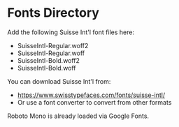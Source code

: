 # Fonts Directory

Add the following Suisse Int'l font files here:

- SuisseIntl-Regular.woff2
- SuisseIntl-Regular.woff  
- SuisseIntl-Bold.woff2
- SuisseIntl-Bold.woff

You can download Suisse Int'l from:
- https://www.swisstypefaces.com/fonts/suisse-intl/
- Or use a font converter to convert from other formats

Roboto Mono is already loaded via Google Fonts.
